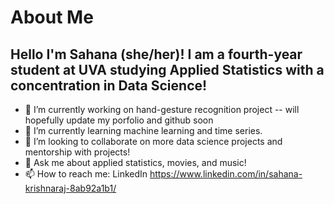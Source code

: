 # About Me

## Hello I'm Sahana (she/her)! I am a fourth-year student at UVA studying Applied Statistics with a concentration in Data Science!
- 🔭 I’m currently working on hand-gesture recognition project -- will hopefully update my porfolio and github soon 
- 🌱 I’m currently learning machine learning and time series.
- 👯 I’m looking to collaborate on more data science projects and mentorship with projects!
- 💬 Ask me about applied statistics, movies, and music!
- 📫 How to reach me: LinkedIn https://www.linkedin.com/in/sahana-krishnaraj-8ab92a1b1/ 
